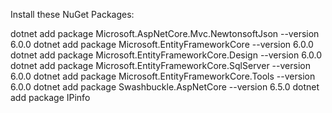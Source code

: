 Install these NuGet Packages:

dotnet add package Microsoft.AspNetCore.Mvc.NewtonsoftJson --version 6.0.0
dotnet add package Microsoft.EntityFrameworkCore --version 6.0.0
dotnet add package Microsoft.EntityFrameworkCore.Design --version 6.0.0
dotnet add package Microsoft.EntityFrameworkCore.SqlServer --version 6.0.0
dotnet add package Microsoft.EntityFrameworkCore.Tools --version 6.0.0
dotnet add package Swashbuckle.AspNetCore --version 6.5.0
dotnet add package IPinfo